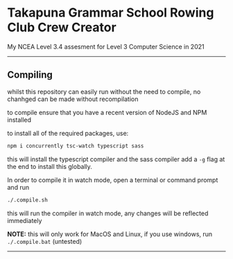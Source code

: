# Takapuna Grammar School Rowing Club Crew Creator

My NCEA Level 3.4 assesment for Level 3 Computer Science in 2021

---

## Compiling

whilst this repository can easily run without the need to compile, no chanhged can be made without recompilation

to compile ensure that you have a recent version of NodeJS and NPM installed

to install all of the required packages, use:
```bash
npm i concurrently tsc-watch typescript sass
```

this will install the typescript compiler and the sass compiler
add a `-g` flag at the end to install this globally.

In order to compile it in watch mode, open a terminal or command prompt and run 
```bash
./.compile.sh
```
this will run the compiler in watch mode, any changes will be reflected immediately

**NOTE:** this will only work for MacOS and Linux, if you use windows, run `./.compile.bat` (untested)

---